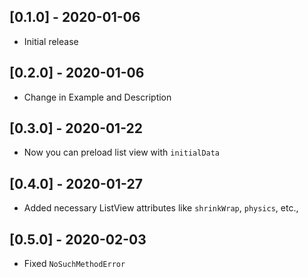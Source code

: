 ## [0.1.0] - 2020-01-06

- Initial release

## [0.2.0] - 2020-01-06

- Change in Example and Description

## [0.3.0] - 2020-01-22

- Now you can preload list view with `initialData`

## [0.4.0] - 2020-01-27

- Added necessary ListView attributes like `shrinkWrap`, `physics`, etc.,

## [0.5.0] - 2020-02-03

- Fixed `NoSuchMethodError`
